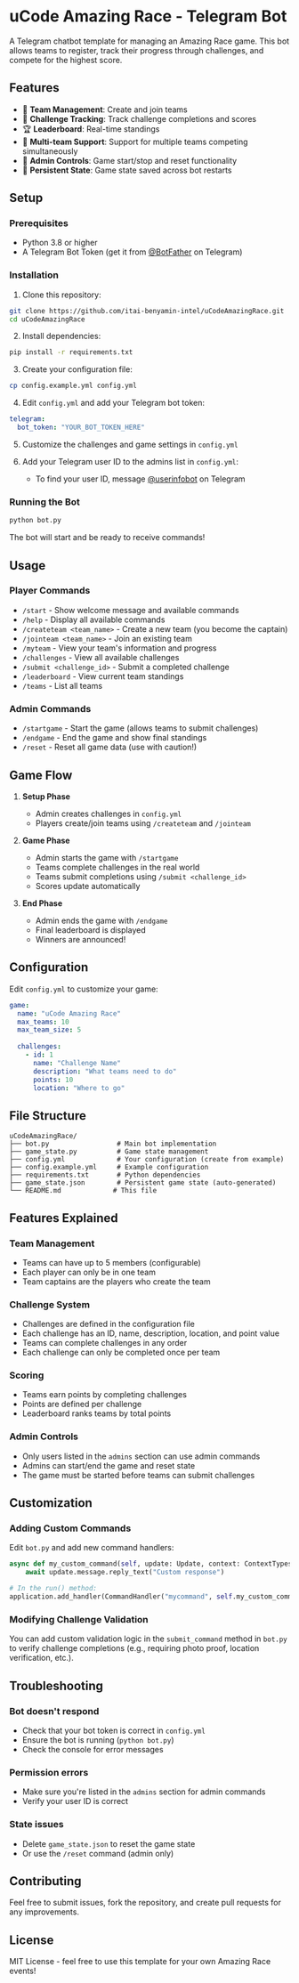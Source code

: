 # uCode Amazing Race - Telegram Bot

A Telegram chatbot template for managing an Amazing Race game. This bot allows teams to register, track their progress through challenges, and compete for the highest score.

## Features

- 🏁 **Team Management**: Create and join teams
- 🎯 **Challenge Tracking**: Track challenge completions and scores
- 🏆 **Leaderboard**: Real-time standings
- 👥 **Multi-team Support**: Support for multiple teams competing simultaneously
- 🔐 **Admin Controls**: Game start/stop and reset functionality
- 💾 **Persistent State**: Game state saved across bot restarts

## Setup

### Prerequisites

- Python 3.8 or higher
- A Telegram Bot Token (get it from [@BotFather](https://t.me/botfather) on Telegram)

### Installation

1. Clone this repository:
```bash
git clone https://github.com/itai-benyamin-intel/uCodeAmazingRace.git
cd uCodeAmazingRace
```

2. Install dependencies:
```bash
pip install -r requirements.txt
```

3. Create your configuration file:
```bash
cp config.example.yml config.yml
```

4. Edit `config.yml` and add your Telegram bot token:
```yaml
telegram:
  bot_token: "YOUR_BOT_TOKEN_HERE"
```

5. Customize the challenges and game settings in `config.yml`

6. Add your Telegram user ID to the admins list in `config.yml`:
   - To find your user ID, message [@userinfobot](https://t.me/userinfobot) on Telegram

### Running the Bot

```bash
python bot.py
```

The bot will start and be ready to receive commands!

## Usage

### Player Commands

- `/start` - Show welcome message and available commands
- `/help` - Display all available commands
- `/createteam <team_name>` - Create a new team (you become the captain)
- `/jointeam <team_name>` - Join an existing team
- `/myteam` - View your team's information and progress
- `/challenges` - View all available challenges
- `/submit <challenge_id>` - Submit a completed challenge
- `/leaderboard` - View current team standings
- `/teams` - List all teams

### Admin Commands

- `/startgame` - Start the game (allows teams to submit challenges)
- `/endgame` - End the game and show final standings
- `/reset` - Reset all game data (use with caution!)

## Game Flow

1. **Setup Phase**
   - Admin creates challenges in `config.yml`
   - Players create/join teams using `/createteam` and `/jointeam`

2. **Game Phase**
   - Admin starts the game with `/startgame`
   - Teams complete challenges in the real world
   - Teams submit completions using `/submit <challenge_id>`
   - Scores update automatically

3. **End Phase**
   - Admin ends the game with `/endgame`
   - Final leaderboard is displayed
   - Winners are announced!

## Configuration

Edit `config.yml` to customize your game:

```yaml
game:
  name: "uCode Amazing Race"
  max_teams: 10
  max_team_size: 5
  
  challenges:
    - id: 1
      name: "Challenge Name"
      description: "What teams need to do"
      points: 10
      location: "Where to go"
```

## File Structure

```
uCodeAmazingRace/
├── bot.py                 # Main bot implementation
├── game_state.py          # Game state management
├── config.yml             # Your configuration (create from example)
├── config.example.yml     # Example configuration
├── requirements.txt       # Python dependencies
├── game_state.json        # Persistent game state (auto-generated)
└── README.md             # This file
```

## Features Explained

### Team Management
- Teams can have up to 5 members (configurable)
- Each player can only be in one team
- Team captains are the players who create the team

### Challenge System
- Challenges are defined in the configuration file
- Each challenge has an ID, name, description, location, and point value
- Teams can complete challenges in any order
- Each challenge can only be completed once per team

### Scoring
- Teams earn points by completing challenges
- Points are defined per challenge
- Leaderboard ranks teams by total points

### Admin Controls
- Only users listed in the `admins` section can use admin commands
- Admins can start/end the game and reset state
- The game must be started before teams can submit challenges

## Customization

### Adding Custom Commands

Edit `bot.py` and add new command handlers:

```python
async def my_custom_command(self, update: Update, context: ContextTypes.DEFAULT_TYPE):
    await update.message.reply_text("Custom response")

# In the run() method:
application.add_handler(CommandHandler("mycommand", self.my_custom_command))
```

### Modifying Challenge Validation

You can add custom validation logic in the `submit_command` method in `bot.py` to verify challenge completions (e.g., requiring photo proof, location verification, etc.).

## Troubleshooting

### Bot doesn't respond
- Check that your bot token is correct in `config.yml`
- Ensure the bot is running (`python bot.py`)
- Check the console for error messages

### Permission errors
- Make sure you're listed in the `admins` section for admin commands
- Verify your user ID is correct

### State issues
- Delete `game_state.json` to reset the game state
- Or use the `/reset` command (admin only)

## Contributing

Feel free to submit issues, fork the repository, and create pull requests for any improvements.

## License

MIT License - feel free to use this template for your own Amazing Race events!
